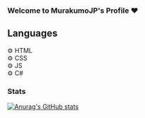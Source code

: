 ### Welcome to MurakumoJP's Profile ❤

## Languages

⚙ HTML
</br>
⚙ CSS
</br>
⚙ JS
</br>
⚙ C#

### Stats 
[![Anurag's GitHub stats](https://github-readme-stats.vercel.app/api?username=Murakumo-JP&theme=tokyonight&hide=issues,contribs&include_all_commits)](https://github.com/kadantte/github-readme-stats)
